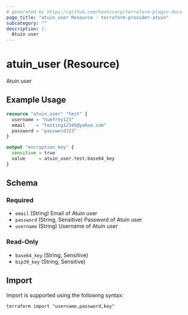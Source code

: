 ```yaml
---
# generated by https://github.com/hashicorp/terraform-plugin-docs
page_title: "atuin_user Resource - terraform-provider-atuin"
subcategory: ""
description: |-
  Atuin user
---
```


# atuin_user (Resource)

Atuin user

## Example Usage

```terraform
resource "atuin_user" "test" {
  username = "humfrey123"
  email    = "testing12345@yahoo.com"
  password = "password123"
}

output "encryption_key" {
  sensitive = true
  value     = atuin_user.test.base64_key
}
```

<!-- schema generated by tfplugindocs -->
## Schema

### Required

- `email` (String) Email of Atuin user
- `password` (String, Sensitive) Password of Atuin user
- `username` (String) Username of Atuin user

### Read-Only

- `base64_key` (String, Sensitive)
- `bip39_key` (String, Sensitive)

## Import

Import is supported using the following syntax:

```shell
terraform import "username,password,key"
```
